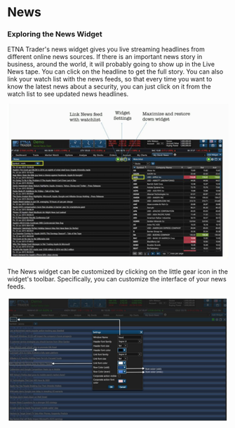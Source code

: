 # News

### Exploring the News Widget

ETNA Trader's news widget gives you live streaming headlines from different online news sources. If there is an important news story in business, around the world, it will probably going to show up in the Live News tape. You can click on the headline to get the full story. You can also link your watch list with the news feeds, so that every time you want to know the latest news about a security, you can just click on it from the watch list to see updated news headlines.

![](../../../.gitbook/assets/screenshot-2019-04-24-at-16.27.50%20%281%29.png)

The News widget can be customized by clicking on the little gear icon in the widget's toolbar. Specifically, you can customize the interface of your news feeds.

![](../../../.gitbook/assets/screenshot-2019-04-24-at-16.30.19.png)





